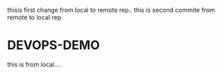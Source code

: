thisis first change from local to remote rep..
this is second commite from remote to local rep
# DEVOPS-DEMO
this is from local....
